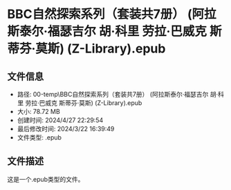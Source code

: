 ﻿# BBC自然探索系列（套装共7册） (阿拉斯泰尔·福瑟吉尔 胡·科里 劳拉·巴威克 斯蒂芬·莫斯) (Z-Library).epub

## 文件信息
- 路径: 00-temp\BBC自然探索系列（套装共7册） (阿拉斯泰尔·福瑟吉尔 胡·科里 劳拉·巴威克 斯蒂芬·莫斯) (Z-Library).epub
- 大小: 78.72 MB
- 创建时间: 2024/4/27 22:29:54
- 最后修改时间: 2024/3/22 16:39:49
- 文件类型: .epub

## 文件描述
这是一个.epub类型的文件。

